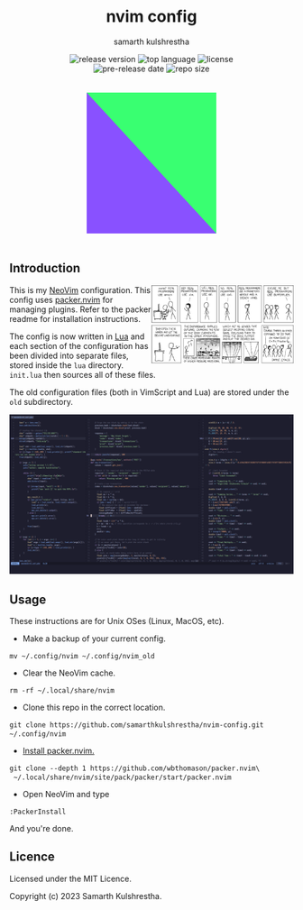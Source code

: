 <div align="center">
<h1>nvim config</h1>

samarth kulshrestha

![release version](https://img.shields.io/github/v/release/samarthkulshrestha/nvim-config?color=%23a039fa&include_prereleases&style=for-the-badge)
![top language](https://img.shields.io/github/languages/top/samarthkulshrestha/nvim-config?color=%234877f7&style=for-the-badge)
![license](https://img.shields.io/github/license/samarthkulshrestha/nvim-config?color=%23f2e85a&style=for-the-badge)
<br>
![pre-release date](https://img.shields.io/github/release-date-pre/samarthkulshrestha/nvim-config?color=%23f76ad4&style=for-the-badge)
![repo size](https://img.shields.io/github/repo-size/samarthkulshrestha/nvim-config?color=%2346d4a0&style=for-the-badge)
<br/><br/><br/>
![nvim-config logo](assets/nv.png)
<br/><br>
</div>

## Introduction

<img src="assets/real_programmers.png" align="right" style="width: 50%" />

This is my [NeoVim](https://neovim.io) configuration. This config uses
[packer.nvim](https://github.com/wbthomason/packer.nvim) for managing plugins.
Refer to the packer readme for installation instructions.

The config is now written in [Lua](https://www.lua.org/) and each section of
the configuration has been divided into separate files, stored inside the
`lua` directory. `init.lua` then sources all of these files.

The old configuration files (both in VimScript and Lua) are stored under the
`old` subdirectory.

![screenshot](assets/screenshot.png)

## Usage

These instructions are for Unix OSes (Linux, MacOS, etc).

-   Make a backup of your current config.

```
mv ~/.config/nvim ~/.config/nvim_old
```

-   Clear the NeoVim cache.

```
rm -rf ~/.local/share/nvim
```

-   Clone this repo in the correct location.

```
git clone https://github.com/samarthkulshrestha/nvim-config.git ~/.config/nvim
```

-   [Install packer.nvim.](https://github.com/wbthomason/packer.nvim#quickstart)

```
git clone --depth 1 https://github.com/wbthomason/packer.nvim\
 ~/.local/share/nvim/site/pack/packer/start/packer.nvim
```

-   Open NeoVim and type

```
:PackerInstall
```

And you're done.

## Licence

Licensed under the MIT Licence.

Copyright (c) 2023 Samarth Kulshrestha.
